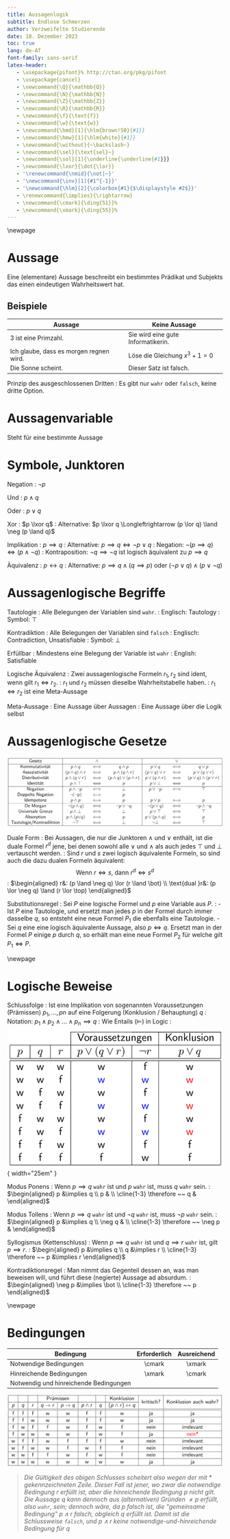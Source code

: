 ```yaml
---
title: Aussagenlogik
subtitle: Endlose Schmerzen
author: Verzweifelte Studierende
date: 18. Dezember 2023
toc: true
lang: de-AT
font-family: sans-serif
latex-header:
   - \usepackage{pifont}% http://ctan.org/pkg/pifont
   - \usepackage{cancel}
   - \newcommand{\Q}{\mathbb{Q}}
   - \newcommand{\N}{\mathbb{N}}
   - \newcommand{\Z}{\mathbb{Z}}
   - \newcommand{\R}{\mathbb{R}}
   - \newcommand{\f}{\text{f}}
   - \newcommand{\w}{\text{w}}
   - \newcommand{\hmd}[1]{\hlm{brown!50}{#1}}
   - \newcommand{\hmw}[1]{\hlm{white}{#1}}
   - \newcommand{\without}{~\backslash~}
   - \newcommand{\sel}{\text{sel}~}
   - \newcommand{\sol}[1]{\underline{\underline{#1}}}
   - \newcommand{\lxor}{\dot{\lor}}
   - '\renewcommand{\nmid}{\not|~}'
   - '\newcommand{\inv}[1]{#1^{-1}}'
   - '\newcommand{\hlm}[2]{\colorbox{#1}{$\displaystyle #2$}}'
   - \renewcommand{\implies}{\rightarrow}
   - \newcommand{\cmark}{\ding{51}}%
   - \newcommand{\xmark}{\ding{55}}%
---
```


\newpage

# Aussage

Eine (elementare) Aussage beschreibt ein bestimmtes Prädikat und Subjekts das
einen eindeutigen Wahrheitswert hat.

## Beispiele

| Aussage                                 | Keine Aussage                      |
| --------------------------------------- | ---------------------------------- |
| 3 ist eine Primzahl.                    | Sie wird eine gute Informatikerin. |
| Ich glaube, dass es morgen regnen wird. | Löse die Gleichung $x^3 + 1 = 0$   |
| Die Sonne scheint.                      | Dieser Satz ist falsch.            |

Prinzip des ausgeschlossenen Dritten
:   Es gibt nur `wahr` oder `falsch`, keine dritte Option.

# Aussagenvariable

Steht für eine bestimmte Aussage

# Symbole, Junktoren

Negation
:   $\neg p$

Und
:   $p \land q$

Oder
:   $p \lor q$

Xor
:   $p \lxor q$
:   Alternative: $p \lxor q \Longleftrightarrow (p \lor q) \land \neg (p \land q)$

Implikation
:   $p \implies q$
:   Alternative: $p \implies q \Longleftrightarrow \neg p \lor q$
:   Negation: $\neg (p \implies q) \Leftrightarrow (p \land \neg q)$
:   Kontraposition: $\neg q \implies \neg q$ ist logisch äquivalent zu
    $p \implies q$

Äquivalenz
:   $p \leftrightarrow q$
:   Alternative: $p \implies q \land (q \implies p)$ oder
                 $(\neg p \lor q) \land (p \lor \neg q)$

# Aussagenlogische Begriffe

Tautologie
:   Alle Belegungen der Variablen sind `wahr`.
:   Englisch: Tautology
:   Symbol: $\top$

Kontradiktion
:   Alle Belegungen der Variablen sind `falsch`
:   Englisch: Contradiction, Unsatisfiable
:   Symbol: $\bot$

Erfüllbar
:   Mindestens eine Belegung der Variable ist `wahr`
:   English: Satisfiable

Logische Äquivalenz
:   Zwei aussagenlogische Formeln $r_1, r_2$ sind ident, wenn gilt $r_1 \Leftrightarrow r_2$.
:   $r_1$ und $r_2$ müssen dieselbe Wahrheitstabelle haben.
:   $r_1 \Leftrightarrow r_2$ ist eine Meta-Aussage


Meta-Aussage
:   Eine Aussage über Aussagen
:   Eine Aussage über die Logik selbst

# Aussagenlogische Gesetze

![](aussagenlogische_gesetze.png)

Duale Form
:   Bei Aussagen, die nur die Junktoren $\land$ und $\lor$ enthält, ist die
    duale Formel $r^d$ jene, bei denen sowohl alle $\lor$ und $\land$ als auch
    jedes $\top$ und $\bot$ vertauscht werden. 
:   Sind $r$ und $s$ zwei logisch äquivalente Formeln, so sind auch die dazu
    dualen Formeln äquivalent:
    $$
    \text{Wenn } r \Leftrightarrow s \text{, dann } r^d \Leftrightarrow s^d
    $$
:   $\begin{aligned}
    r&: (p \land \neg q) \lor (r \land \bot) \\
    \text{dual }r&: (p \lor \neg q) \land (r \lor \top)
    \end{aligned}$ 

Substitutionsregel
:   Sei $P$ eine logische Formel und $p$ eine Variable aus $P$.
:   - Ist $P$ eine Tautologie, und ersetzt man jedes $p$ in der Formel durch 
      immer dasselbe $q$, so entsteht eine neue Formel $P_1$ die ebenfalls eine
      Tautologie.
    - Sei $q$ eine eine logisch äquivalente Aussage, also $p \Leftrightarrow q$.
      Ersetzt man in der Formel $P$ einige $p$ durch $q$, so erhält man eine neue
      Formel $P_2$ für welche gilt $P_1 \Leftrightarrow P$.

\newpage

# Logische Beweise

Schlussfolge
:   Ist eine Implikation von sogenannten Voraussetzungen (Prämissen)
    $p_1, ..., pn$ auf eine Folgerung (Konklusion / Behauptung) $q$
:   Notation: $p_1 \land p_2 \land ... \land p_n \implies q$
:   Wie Entails ($\models$) in Logic
:   ![](schlussfolge.png){ width="25em" }

Modus Ponens
:   Wenn $p \implies q$ `wahr` ist und $p$ `wahr` ist, muss $q$ `wahr` sein.
:   $\begin{aligned}
    p &\implies q \\
    p & \\
    \cline{1-3}
    \therefore ~~ q &
    \end{aligned}$

Modus Tollens
:   Wenn $p \implies q$ `wahr` ist und $\neg q$ `wahr` ist, muss $\neg p$ `wahr`
    sein.
:   $\begin{aligned}
    p &\implies q \\
    \neg q & \\
    \cline{1-3}
    \therefore ~~ \neg p &
    \end{aligned}$

Syllogismus (Kettenschluss)
:   Wenn $p \implies q$ `wahr` ist und $q \implies r$ `wahr` ist, gilt
    $p \implies r$.
:   $\begin{aligned}
    p &\implies q \\
    q &\implies r \\
    \cline{1-3}
    \therefore ~~ p &\implies r
    \end{aligned}$

Kontradiktionsregel
:   Man nimmt das Gegenteil dessen an, was man beweisen will, und führt diese
    (negierte) Aussage ad absurdum.
:   $\begin{aligned}
    \neg p &\implies \bot \\
    \cline{1-3}
    \therefore ~~ p
    \end{aligned}$

\newpage

# Bedingungen

| Bedingung                              | Erforderlich | Ausreichend |
| -------------------------------------- | :----------: | :---------: |
| Notwendige Bedingungen                 |    \cmark    |   \xmark    |
| Hinreichende Bedingungen               |    \xmark    |   \cmark    |
| Notwendig und hinreichende Bedingungen |              |             |

![](bedingungen.png)

> *Die Gültigkeit des obigen Schlusses scheitert also wegen der mit \*
> gekennzeichneten Zeile. Dieser Fall ist jener, wo zwar die notwendige
> Bedingung r erfüllt ist, aber die hinreichende Bedingung p nicht gilt. Die
> Aussage q kann dennoch aus (alternativen) Gründen  $\neq p$ erfüllt, also 
> `wahr`, sein; dennoch wäre, da p falsch ist, die "gemeinsame Bedingung"
> $p \land r$ falsch, obgleich $q$ erfüllt ist. Damit ist die Schlussweise
> `falsch`, und $p \land r$ keine notwendige-und-hinreichende Bedingung für $q$*
